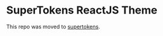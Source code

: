 

# SuperTokens ReactJS Theme

This repo was moved to [supertokens](https://github.com/supertokens/supertokens-react-themes).
